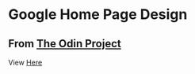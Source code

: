 
# Google Home Page Design

## From [The Odin Project](http://www.theodinproject.com/courses/web-development-101/lessons/html-css)

<p>View  <a target="_blank" href="https://brave-euler-55ddee.netlify.app">Here</a></p>













